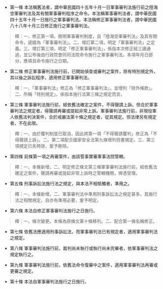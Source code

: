 * 第一條 本法稱舊法者，謂中華民國四十五年十月一日軍事審判法施行前之陸海空軍審判法及其有關軍事審判程序之命令。本法稱軍事審判法者，謂中華民國四十五年十月一日施行之軍事審判法。本法稱修正軍事審判法者，謂中華民國八十八年十月三日修正施行之軍事審判法。

> 釋：一、修正第一項，敘明軍事審判制度，自「陸海空軍審判法」及其有關命令，遞嬗為「軍事審判法」。二、增訂第二項，明定「軍事審判法」之定義。三、增訂第三項，明定「修正軍事審判法」，係指本次修正經三讀通過，並公布後由行政院會同司法院命令施行之軍事審判法。本項年月日部分，應填具命令施行之日期。

* 第二條 修正軍事審判法施行前，已開始偵查或審判之案件，除有特別規定外，其以後之訴訟程序，適用修正軍事審判法。

> 釋：一、「軍事審判法」修正為「修正軍事審判法」，並增列「除外條款」。二、所稱「特別規定」，係指本施行法第三條之規定而言。

* 第三條 軍事審判法施行前，經依舊法確定之案件，不得聲請上訴。但合於軍事審判法之規定者，得聲請再審或提起非常上訴。軍事審判法施行前，非現役軍人依舊法判決案件，合於戒嚴法第十條之規定者，從其規定。但法律另有規定者，不在此限。

> 釋：一、由於覆判制度已取消，因此將第一項「不得聲請覆判」修正為「不得聲請上訴」。二、第二項配合國家安全法第九條增列但書規定。三、第三項規定已失時效，爰予刪除。

* 第四條 前條第一項之再審案件，由該管事實審軍事法院管轄。

> 釋：一、本條新增。二、明定修正條文第三條軍事審判法施行前，經依舊法確定之案件，聲請再審或提起非常上訴時之管轄機關，俾憑受理。

* 第五條 刑事訴訟法施行法之規定，與本法不相牴觸者，準用之。

> 釋：一、本條新增。二、軍事審判法中準用刑事訴訟法之規定甚多，其施行法之相關規定，自亦有準用必要，爰予明定。

* 第六條 本法自修正軍事審判法施行之日施行。

> 釋：一、條次變更。本條為原條文第十條移列。二、配合第一條名稱修正。

* 第七條 依舊法應適用刑事訴訟法，而軍事審判法已有規定者，適用軍事審判法之規定。

* 第八條 軍事審判法施行前，裁判尚未執行或執行尚未完畢者，依軍事審判法之規定執行之。

* 第九條 軍事審判法施行前，依舊法命令復審中之案件，適用軍事審判法再審或更審之規定。

* 第十條 本法自軍事審判法施行之日施行。

